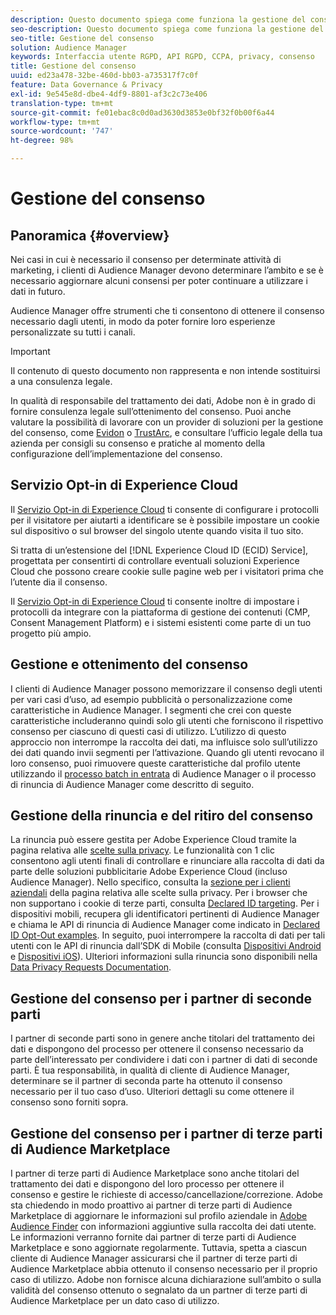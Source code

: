 ```yaml
---
description: Questo documento spiega come funziona la gestione del consenso in Audience Manager.
seo-description: Questo documento spiega come funziona la gestione del consenso in Audience Manager.
seo-title: Gestione del consenso
solution: Audience Manager
keywords: Interfaccia utente RGPD, API RGPD, CCPA, privacy, consenso
title: Gestione del consenso
uuid: ed23a478-32be-460d-bb03-a735317f7c0f
feature: Data Governance & Privacy
exl-id: 9e545e8d-dbe4-4df9-8801-af3c2c73e406
translation-type: tm+mt
source-git-commit: fe01ebac8c0d0ad3630d3853e0bf32f0b00f6a44
workflow-type: tm+mt
source-wordcount: '747'
ht-degree: 98%

---
```


# Gestione del consenso

## Panoramica {#overview}

Nei casi in cui è necessario il consenso per determinate attività di marketing, i clienti di Audience Manager devono determinare l’ambito e se è necessario aggiornare alcuni consensi per poter continuare a utilizzare i dati in futuro.

Audience Manager offre strumenti che ti consentono di ottenere il consenso necessario dagli utenti, in modo da poter fornire loro esperienze personalizzate su tutti i canali.

>[!IMPORTANT]
>
> Il contenuto di questo documento non rappresenta e non intende sostituirsi a una consulenza legale.
>
> In qualità di responsabile del trattamento dei dati, Adobe non è in grado di fornire consulenza legale sull’ottenimento del consenso. Puoi anche valutare la possibilità di lavorare con un provider di soluzioni per la gestione del consenso, come [Evidon](https://theblog.adobe.com/evidon-builds-gdpr-universal-consent-integration-with-launch-by-adobe/) o [TrustArc](https://theblog.adobe.com/trustarc-builds-consent-integration-launch-adobe/), e consultare l’ufficio legale della tua azienda per consigli su consenso e pratiche al momento della configurazione dell’implementazione del consenso.

## Servizio Opt-in di Experience Cloud

Il [Servizio Opt-in di Experience Cloud](https://docs.adobe.com/content/help/it-IT/id-service/using/implementation/opt-in-service/optin-overview.html) ti consente di configurare i protocolli per il visitatore per aiutarti a identificare se è possibile impostare un cookie sul dispositivo o sul browser del singolo utente quando visita il tuo sito.

Si tratta di un’estensione del [!DNL Experience Cloud ID (ECID) Service], progettata per consentirti di controllare eventuali soluzioni Experience Cloud che possono creare cookie sulle pagine web per i visitatori prima che l’utente dia il consenso.

Il [Servizio Opt-in di Experience Cloud](https://docs.adobe.com/content/help/en/id-service/using/implementation/opt-in-service/optin-overview.html) ti consente inoltre di impostare i protocolli da integrare con la piattaforma di gestione dei contenuti (CMP, Consent Management Platform) e i sistemi esistenti come parte di un tuo progetto più ampio.

## Gestione e ottenimento del consenso

I clienti di Audience Manager possono memorizzare il consenso degli utenti per vari casi d’uso, ad esempio pubblicità o personalizzazione come caratteristiche in Audience Manager. I segmenti che crei con queste caratteristiche includeranno quindi solo gli utenti che forniscono il rispettivo consenso per ciascuno di questi casi di utilizzo. L’utilizzo di questo approccio non interrompe la raccolta dei dati, ma influisce solo sull’utilizzo dei dati quando invii segmenti per l’attivazione. Quando gli utenti revocano il loro consenso, puoi rimuovere queste caratteristiche dal profilo utente utilizzando il [processo batch in entrata](../../integration/sending-audience-data/batch-data-transfer-explained/inbound-file-contents.md) di Audience Manager o il processo di rinuncia di Audience Manager come descritto di seguito.

## Gestione della rinuncia e del ritiro del consenso

La rinuncia può essere gestita per Adobe Experience Cloud tramite la pagina relativa alle [scelte sulla privacy](https://www.adobe.com/it/privacy/opt-out.html#customeruse). Le funzionalità con 1 clic consentono agli utenti finali di controllare e rinunciare alla raccolta di dati da parte delle soluzioni pubblicitarie Adobe Experience Cloud (incluso Audience Manager). Nello specifico, consulta la [sezione per i clienti aziendali](https://www.adobe.com/privacy/opt-out.html#customeruse) della pagina relativa alle scelte sulla privacy. Per i browser che non supportano i cookie di terze parti, consulta [Declared ID targeting](../../features/declared-ids.md#declared-id-targeting). Per i dispositivi mobili, recupera gli identificatori pertinenti di Audience Manager e chiama le API di rinuncia di Audience Manager come indicato in [Declared ID Opt-Out examples](../../features/declared-ids.md#opt-out-examples). In seguito, puoi interrompere la raccolta di dati per tali utenti con le API di rinuncia dall’SDK di Mobile (consulta [Dispositivi Android](https://docs.adobe.com/content/help/it-IT/mobile-services/android/gdpr-privacy-android/privacy.html) e [Dispositivi iOS](https://docs.adobe.com/content/help/it-IT/mobile-services/ios/privacy-gdpr-ios/privacy.html)). Ulteriori informazioni sulla rinuncia sono disponibili nella [Data Privacy Requests Documentation](../../overview/data-security-and-privacy/data-privacy-requests.md).

## Gestione del consenso per i partner di seconde parti

I partner di seconde parti sono in genere anche titolari del trattamento dei dati e dispongono del processo per ottenere il consenso necessario da parte dell’interessato per condividere i dati con i partner di dati di seconde parti. È tua responsabilità, in qualità di cliente di Audience Manager, determinare se il partner di seconda parte ha ottenuto il consenso necessario per il tuo caso d’uso. Ulteriori dettagli su come ottenere il consenso sono forniti sopra.

## Gestione del consenso per i partner di terze parti di Audience Marketplace

I partner di terze parti di Audience Marketplace sono anche titolari del trattamento dei dati e dispongono del loro processo per ottenere il consenso e gestire le richieste di accesso/cancellazione/correzione. Adobe sta chiedendo in modo proattivo ai partner di terze parti di Audience Marketplace di aggiornare le informazioni sul profilo aziendale in [Adobe Audience Finder](https://www.adobe-audience-finder.com/) con informazioni aggiuntive sulla raccolta dei dati utente. Le informazioni verranno fornite dai partner di terze parti di Audience Marketplace e sono aggiornate regolarmente. Tuttavia, spetta a ciascun cliente di Audience Manager assicurarsi che il partner di terze parti di Audience Marketplace abbia ottenuto il consenso necessario per il proprio caso di utilizzo. Adobe non fornisce alcuna dichiarazione sull’ambito o sulla validità del consenso ottenuto o segnalato da un partner di terze parti di Audience Marketplace per un dato caso di utilizzo.
